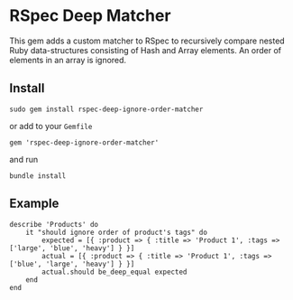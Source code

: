 # RSpec Deep Matcher

This gem adds a custom matcher to RSpec to recursively compare nested Ruby data-structures consisting of Hash and Array elements.
An order of elements in an array is ignored.

## Install
```
sudo gem install rspec-deep-ignore-order-matcher
```
or add to your `Gemfile`
```
gem 'rspec-deep-ignore-order-matcher'
```
and run
```
bundle install
```

## Example
```
describe 'Products' do
	it "should ignore order of product's tags" do
		expected = [{ :product => { :title => 'Product 1', :tags => ['large', 'blue', 'heavy'] } }]
		actual = [{ :product => { :title => 'Product 1', :tags => ['blue', 'large', 'heavy'] } }]
		actual.should be_deep_equal expected
	end
end
```